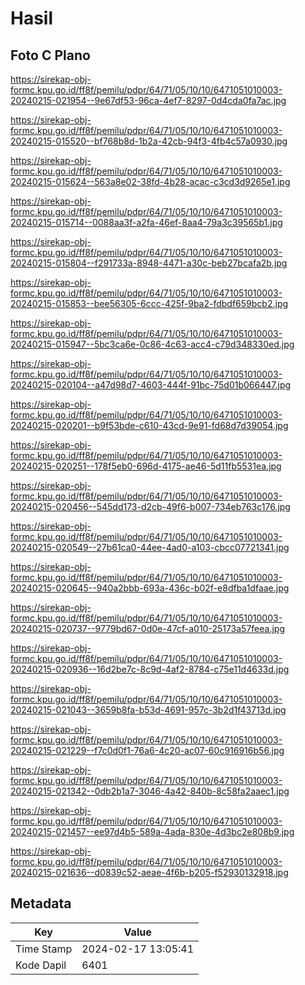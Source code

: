 # Hasil

## Foto C Plano

https://sirekap-obj-formc.kpu.go.id/ff8f/pemilu/pdpr/64/71/05/10/10/6471051010003-20240215-021954--9e67df53-96ca-4ef7-8297-0d4cda0fa7ac.jpg

https://sirekap-obj-formc.kpu.go.id/ff8f/pemilu/pdpr/64/71/05/10/10/6471051010003-20240215-015520--bf768b8d-1b2a-42cb-94f3-4fb4c57a0930.jpg

https://sirekap-obj-formc.kpu.go.id/ff8f/pemilu/pdpr/64/71/05/10/10/6471051010003-20240215-015624--563a8e02-38fd-4b28-acac-c3cd3d9265e1.jpg

https://sirekap-obj-formc.kpu.go.id/ff8f/pemilu/pdpr/64/71/05/10/10/6471051010003-20240215-015714--0088aa3f-a2fa-46ef-8aa4-79a3c39565b1.jpg

https://sirekap-obj-formc.kpu.go.id/ff8f/pemilu/pdpr/64/71/05/10/10/6471051010003-20240215-015804--f291733a-8948-4471-a30c-beb27bcafa2b.jpg

https://sirekap-obj-formc.kpu.go.id/ff8f/pemilu/pdpr/64/71/05/10/10/6471051010003-20240215-015853--bee56305-6ccc-425f-9ba2-fdbdf659bcb2.jpg

https://sirekap-obj-formc.kpu.go.id/ff8f/pemilu/pdpr/64/71/05/10/10/6471051010003-20240215-015947--5bc3ca6e-0c86-4c63-acc4-c79d348330ed.jpg

https://sirekap-obj-formc.kpu.go.id/ff8f/pemilu/pdpr/64/71/05/10/10/6471051010003-20240215-020104--a47d98d7-4603-444f-91bc-75d01b066447.jpg

https://sirekap-obj-formc.kpu.go.id/ff8f/pemilu/pdpr/64/71/05/10/10/6471051010003-20240215-020201--b9f53bde-c610-43cd-9e91-fd68d7d39054.jpg

https://sirekap-obj-formc.kpu.go.id/ff8f/pemilu/pdpr/64/71/05/10/10/6471051010003-20240215-020251--178f5eb0-696d-4175-ae46-5d11fb5531ea.jpg

https://sirekap-obj-formc.kpu.go.id/ff8f/pemilu/pdpr/64/71/05/10/10/6471051010003-20240215-020456--545dd173-d2cb-49f6-b007-734eb763c176.jpg

https://sirekap-obj-formc.kpu.go.id/ff8f/pemilu/pdpr/64/71/05/10/10/6471051010003-20240215-020549--27b61ca0-44ee-4ad0-a103-cbcc07721341.jpg

https://sirekap-obj-formc.kpu.go.id/ff8f/pemilu/pdpr/64/71/05/10/10/6471051010003-20240215-020645--940a2bbb-693a-436c-b02f-e8dfba1dfaae.jpg

https://sirekap-obj-formc.kpu.go.id/ff8f/pemilu/pdpr/64/71/05/10/10/6471051010003-20240215-020737--9779bd67-0d0e-47cf-a010-25173a57feea.jpg

https://sirekap-obj-formc.kpu.go.id/ff8f/pemilu/pdpr/64/71/05/10/10/6471051010003-20240215-020936--16d2be7c-8c9d-4af2-8784-c75e11d4633d.jpg

https://sirekap-obj-formc.kpu.go.id/ff8f/pemilu/pdpr/64/71/05/10/10/6471051010003-20240215-021043--3659b8fa-b53d-4691-957c-3b2d1f43713d.jpg

https://sirekap-obj-formc.kpu.go.id/ff8f/pemilu/pdpr/64/71/05/10/10/6471051010003-20240215-021229--f7c0d0f1-76a6-4c20-ac07-60c916916b56.jpg

https://sirekap-obj-formc.kpu.go.id/ff8f/pemilu/pdpr/64/71/05/10/10/6471051010003-20240215-021342--0db2b1a7-3046-4a42-840b-8c58fa2aaec1.jpg

https://sirekap-obj-formc.kpu.go.id/ff8f/pemilu/pdpr/64/71/05/10/10/6471051010003-20240215-021457--ee97d4b5-589a-4ada-830e-4d3bc2e808b9.jpg

https://sirekap-obj-formc.kpu.go.id/ff8f/pemilu/pdpr/64/71/05/10/10/6471051010003-20240215-021636--d0839c52-aeae-4f6b-b205-f52930132918.jpg


## Metadata

| Key        | Value               |
| ---------- | ------------------- |
| Time Stamp | 2024-02-17 13:05:41 |
| Kode Dapil | 6401                |



